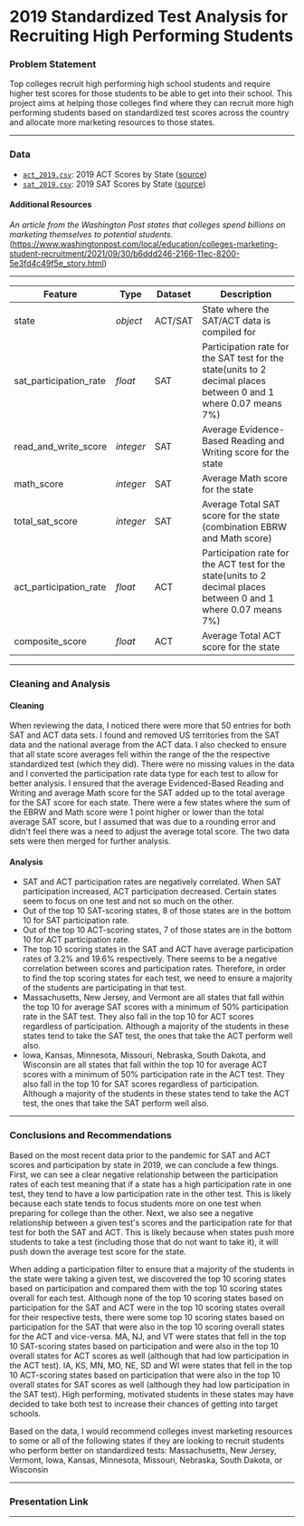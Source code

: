 # 2019 Standardized Test Analysis for Recruiting High Performing Students


### Problem Statement

Top colleges recruit high performing high school students and require higher test scores for those students to be able to get into their school. This project aims at helping those colleges find where they can recruit more high performing students based on standardized test scores across the country and allocate more marketing resources to those states.

---

### Data

* [`act_2019.csv`](./data/act_2019.csv): 2019 ACT Scores by State ([source](https://blog.prepscholar.com/act-scores-by-state-averages-highs-and-lows))
* [`sat_2019.csv`](./data/sat_2019.csv): 2019 SAT Scores by State ([source](https://blog.prepscholar.com/average-sat-scores-by-state-most-recent))

#### Additional Resources
*An article from the Washington Post states that colleges spend billions on marketing themselves to potential students.*(https://www.washingtonpost.com/local/education/colleges-marketing-student-recruitment/2021/09/30/b6ddd246-2166-11ec-8200-5e3fd4c49f5e_story.html)

---

|Feature|Type|Dataset|Description|
|---|---|---|---|
|state|*object*|ACT/SAT|State where the SAT/ACT data is compiled for|
|sat_participation_rate|*float*|SAT|Participation rate for the SAT test for the state(units to 2 decimal places between 0 and 1 where 0.07 means 7%)|
|read_and_write_score|*integer*|SAT|Average Evidence-Based Reading and Writing score for the state|
|math_score|*integer*|SAT|Average Math score for the state|
|total_sat_score|*integer*|SAT|Average Total SAT score for the state (combination EBRW and Math score)|
|act_participation_rate|*float*|ACT|Participation rate for the ACT test for the state(units to 2 decimal places between 0 and 1 where 0.07 means 7%)|
|composite_score|*float*|ACT|Average Total ACT score for the state|

---

### Cleaning and Analysis

#### Cleaning
When reviewing the data, I noticed there were more that 50 entries for both SAT and ACT data sets.  I found and removed US territories from the SAT data and the national average from the ACT data.  I also checked to ensure that all state score averages fell within the range of the the respective standardized test (which they did).  There were no missing values in the data and I converted the participation rate data type for each test to allow for better analysis.  I ensured that the average Evidenced-Based Reading and Writing and average Math score for the SAT added up to the total average for the SAT score for each state.  There were a few states where the sum of the EBRW and Math score were 1 point higher or lower than the total average SAT score, but I assumed that was due to a rounding error and didn't feel there was a need to adjust the average total score.  The two data sets were then merged for further analysis.

#### Analysis
* SAT and ACT participation rates are negatively correlated. When SAT participation increased, ACT participation decreased. Certain states seem to focus on one test and not so much on the other.
* Out of the top 10 SAT-scoring states, 8 of those states are in the bottom 10 for SAT participation rate.
* Out of the top 10 ACT-scoring states, 7 of those states are in the bottom 10 for ACT participation rate.
* The top 10 scoring states in the SAT and ACT have average participation rates of 3.2% and 19.6% respectively. There seems to be a negative correlation between scores and participation rates. Therefore, in order to find the top scoring states for each test, we need to ensure a majority of the students are participating in that test.
* Massachusetts, New Jersey, and Vermont are all states that fall within the top 10 for average SAT scores with a minimum of 50% participation rate in the SAT test. They also fall in the top 10 for ACT scores regardless of participation. Although a majority of the students in these states tend to take the SAT test, the ones that take the ACT perform well also.
* Iowa, Kansas, Minnesota, Missouri, Nebraska, South Dakota, and Wisconsin are all states that fall within the top 10 for average ACT scores with a minimum of 50% participation rate in the ACT test. They also fall in the top 10 for SAT scores regardless of participation. Although a majority of the students in these states tend to take the ACT test, the ones that take the SAT perform well also.

---

### Conclusions and Recommendations

Based on the most recent data prior to the pandemic for SAT and ACT scores and participation by state in 2019, we can conclude a few things.  First, we can see a clear negative relationship between the participation rates of each test meaning that if a state has a high participation rate in one test, they tend to have a low participation rate in the other test.  This is likely because each state tends to focus students more on one test when preparing for college than the other.  Next, we also see a negative relationship between a given test's scores and the participation rate for that test for both the SAT and ACT.  This is likely because when states push more students to take a test (including those that do not want to take it), it will push down the average test score for the state.

When adding a participation filter to ensure that a majority of the students in the state were taking a given test, we discovered the top 10 scoring states based on participation and compared them with the top 10 scoring states overall for each test.  Although none of the top 10 scoring states based on participation for the SAT and ACT were in the top 10 scoring states overall for their respective tests, there were some top 10 scoring states based on participation for the SAT that were also in the top 10 scoring overall states for the ACT and vice-versa.  MA, NJ, and VT were states that fell in the top 10 SAT-scoring states based on participation and were also in the top 10 overall states for ACT scores as well (although that had low participation in the ACT test).  IA, KS, MN, MO, NE, SD and WI were states that fell in the top 10 ACT-scoring states based on participation that were also in the top 10 overall states for SAT scores as well (although they had low participation in the SAT test).  High performing, motivated students in these states may have decided to take both test to increase their chances of getting into target schools.

Based on the data, I would recommend colleges invest marketing resources to some or all of the following states if they are looking to recruit students who perform better on standardized tests:  Massachusetts, New Jersey, Vermont, Iowa, Kansas, Minnesota, Missouri, Nebraska, South Dakota, or Wisconsin

---

### Presentation Link



---

